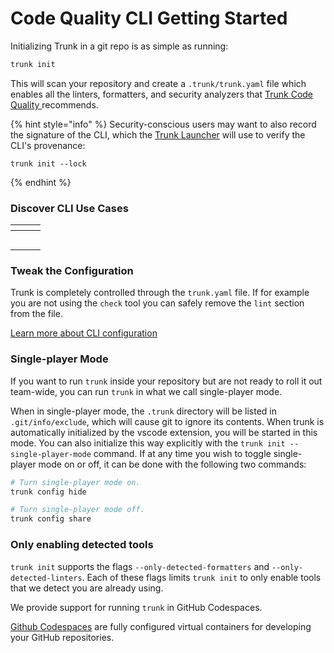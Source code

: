 # Code Quality CLI Getting Started

Initializing Trunk in a git repo is as simple as running:

```bash
trunk init
```

This will scan your repository and create a `.trunk/trunk.yaml` file which enables all the linters, formatters, and security analyzers that [Trunk C](../../../code-quality/code-quality.md)[ode Quality ](../../../code-quality/code-quality.md)recommends.

{% hint style="info" %}
Security-conscious users may want to also record the signature of the CLI, which the [Trunk Launcher](../install.md#the-trunk-launcher) will use to verify the CLI's provenance:

```
trunk init --lock
```
{% endhint %}

### Discover CLI Use Cases

<table data-view="cards"><thead><tr><th data-hidden></th><th data-hidden></th><th data-hidden></th></tr></thead><tbody><tr><td></td><td></td><td></td></tr><tr><td></td><td></td><td></td></tr><tr><td></td><td></td><td></td></tr><tr><td></td><td></td><td></td></tr><tr><td></td><td></td><td></td></tr></tbody></table>

### Tweak the Configuration

Trunk is completely controlled through the `trunk.yaml` file. If for example you are not using the `check` tool you can safely remove the `lint` section from the file.

[Learn more about CLI configuration](../configuration/)

### Single-player Mode

If you want to run `trunk` inside your repository but are not ready to roll it out team-wide, you can run `trunk` in what we call single-player mode.

When in single-player mode, the `.trunk` directory will be listed in `.git/info/exclude`, which will cause git to ignore its contents. When trunk is automatically initialized by the vscode extension, you will be started in this mode. You can also initialize this way explicitly with the `trunk init --single-player-mode` command. If at any time you wish to toggle single-player mode on or off, it can be done with the following two commands:

```bash
# Turn single-player mode on.
trunk config hide
```

```bash
# Turn single-player mode off.
trunk config share
```

### Only enabling detected tools

`trunk init` supports the flags `--only-detected-formatters` and `--only-detected-linters`. Each of these flags limits `trunk init` to only enable tools that we detect you are already using.

We provide support for running `trunk` in GitHub Codespaces.

[Github Codespaces](https://github.com/features/codespaces) are fully configured virtual containers for developing your GitHub repositories.
